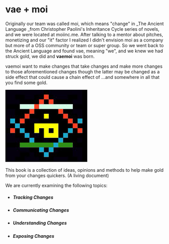# vae + moi

Originally our team was called moi, which means "change" in \_The Ancient Language \_from Christopher Paolini's Inheritance Cycle series of novels, and we were located at moiinc.me. After talking to a mentor about pitches, monetizing and our "it" factor I realized I didn't envision moi as a company but more of a OSS community or team or super group. So we went back to the Ancient Language and found vae, meaning "we", and we knew we had struck gold, we did and **vaemoi** was born.

vaemoi want to make changes that take changes and make more changes to those aforementioned changes though the latter may be changed as a side effect that could cause a chain effect of ...and somewhere in all that you find some gold.

![](assets/moi.png)





This book is a collection of ideas, opinions and methods to help make gold from your changes quickers. \(A living document\)

We are currently examining the following topics:

* ##### **Tracking Changes**
* ##### **Communicating Changes**
* ##### **Understanding Changes**
* ##### **Exposing Changes**



